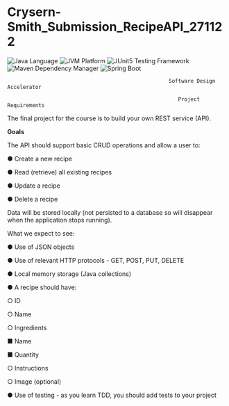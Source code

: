 # Crysern-Smith_Submission_RecipeAPI_271122
![Java Language](https://img.shields.io/badge/language-Java-3A75B0.svg?logo=OpenJDK)
![JVM Platform](https://img.shields.io/badge/platform-JVM-6C93B8.svg?logo=IntelliJIDEA)
![JUnit5 Testing Framework](https://img.shields.io/badge/testing%20framework-JUnit5-26A162.svg?logo=JUnit5)
![Maven Dependency Manager](https://img.shields.io/badge/dependency%20manager-Maven-AA215A.svg?logo=ApacheMaven)
![Spring Boot](https://img.shields.io/badge/web%20framework-Spring%20Boot-6DB33F.svg?logo=SpringBoot)

                                                        Software Design Accelerator

                                                           Project Requirements

The final project for the course is to build your own REST service (API).

**Goals**

The API should support basic CRUD operations and allow a user to:

● Create a new recipe

● Read (retrieve) all existing recipes

● Update a recipe

● Delete a recipe

Data will be stored locally (not persisted to a database so will disappear when the
application stops running).

What we expect to see:

● Use of JSON objects

● Use of relevant HTTP protocols - GET, POST, PUT, DELETE

● Local memory storage (Java collections)

● A recipe should have:

○ ID

○ Name

○ Ingredients

■ Name

■ Quantity

○ Instructions

○ Image (optional)

● Use of testing - as you learn TDD, you should add tests to your project

